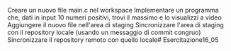 Creare un nuovo file main.c nel workspace
Implementare un programma che, dati in input 10 numeri positivi, trovi il massimo e lo visualizzi a video
Aggiungere il nuovo file nell'area di staging
Sincronizzare l'area di staging con il repository locale (usando un messaggio di commit congruo)
Sincronizzare il repository remoto con quello locale# Esercitazione16_05
